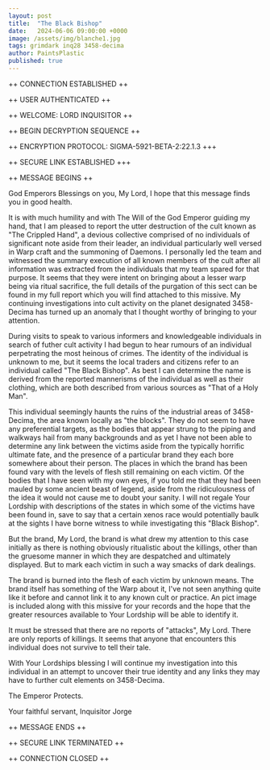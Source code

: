```yaml
---
layout: post
title:  "The Black Bishop"
date:   2024-06-06 09:00:00 +0000
image: /assets/img/blanche1.jpg
tags: grimdark inq28 3458-decima
author: PaintsPlastic
published: true
---
```


++ CONNECTION ESTABLISHED ++

++ USER AUTHENTICATED ++ 

++ WELCOME: LORD INQUISITOR ++

++ BEGIN DECRYPTION SEQUENCE ++

++ ENCRYPTION PROTOCOL: SIGMA-5921-BETA-2:22.1.3 +++

++ SECURE LINK ESTABLISHED +++

++ MESSAGE BEGINS ++

God Emperors Blessings on you, My Lord, I hope that this message finds you in good health.

It is with much humility and with The Will of the God Emperor guiding my hand, that I am pleased to report the utter destruction of the cult known as "The Crippled Hand", a devious collective comprised of no individuals of significant note aside from their leader, an individual particularly well versed in Warp craft and the summoning of Daemons. I personally led the team and witnessed the summary execution of all known members of the cult after all information was extracted from the individuals that my team spared for that purpose. It seems that they were intent on bringing about a lesser warp being via ritual sacrifice, the full details of the purgation of this sect can be found in my full report which you will find attached to this missive. My continuing investigations into cult activity on the planet designated 3458-Decima has turned up an anomaly that I thought worthy of bringing to your attention.

During visits to speak to various informers and knowledgeable individuals in search of futher cult activity I had begun to hear rumours of an individual perpetrating the most heinous of crimes. The identity of the individual is unknown to me, but it seems the local traders and citizens refer to an individual called "The Black Bishop". As best I can determine the name is derived from the reported mannerisms of the individual as well as their clothing, which are both described from various sources as "That of a Holy Man".

This individual seemingly haunts the ruins of the industrial areas of 3458-Decima, the area known locally as "the blocks". They do not seem to have any preferential targets, as the bodies that appear strung to the piping and walkways hail from many backgrounds and as yet I have not been able to determine any link between the victims aside from the typically horrific ultimate fate, and the presence of a particular brand they each bore somewhere about their person. The places in which the brand has been found vary with the levels of flesh still remaining on each victim. Of the bodies that I have seen with my own eyes, if you told me that they had been mauled by some ancient beast of legend, aside from the ridiculousness of the idea it would not cause me to doubt your sanity. I will not regale Your Lordship with descriptions of the states in which some of the victims have been found in, save to say that a certain xenos race would potentially baulk at the sights I have borne witness to while investigating this "Black Bishop".

But the brand, My Lord, the brand is what drew my attention to this case initially as there is nothing obviously ritualistic about the killings, other than the gruesome manner in which they are despatched and ultimately displayed. But to mark each victim in such a way smacks of dark dealings.

The brand is burned into the flesh of each victim by unknown means. The brand itself has something of the Warp about it, I've not seen anything quite like it before and cannot link it to any known cult or practice. An pict image is included along with this missive for your records and the hope that the greater resources available to Your Lordship will be able to identify it.

It must be stressed that there are no reports of "attacks", My Lord. There are only reports of killings. It seems that anyone that encounters this individual does not survive to tell their tale.

With Your Lordships blessing I will continue my investigation into this individual in an attempt to uncover their true identity and any links they may have to further cult elements on 3458-Decima.

The Emperor Protects.

Your faithful servant,
Inquisitor Jorge

++ MESSAGE ENDS ++

++ SECURE LINK TERMINATED ++

++ CONNECTION CLOSED ++

